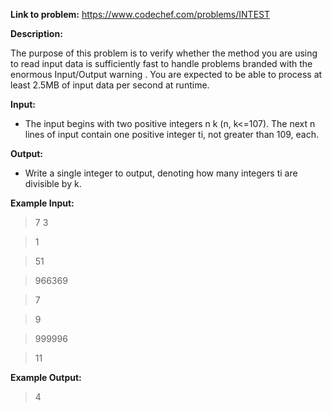 **Link to problem:** https://www.codechef.com/problems/INTEST

**Description:**

The purpose of this problem is to verify whether the method you are using to read input data is sufficiently fast to handle problems branded with the enormous Input/Output warning . You are expected to be able to process at least 2.5MB of input data per second at runtime.

**Input:**

- The input begins with two positive integers n k (n, k<=107). The next n lines of input contain one positive integer ti, not greater than 109, each.

**Output:**

-   Write a single integer to output, denoting how many integers ti are divisible by k.

 
 **Example Input:**
 
 >  7 3

 >  1

 >  51

 >  966369

 >  7

 >  9

 >  999996

 >  11
 
 **Example Output:**
 
 >  4
